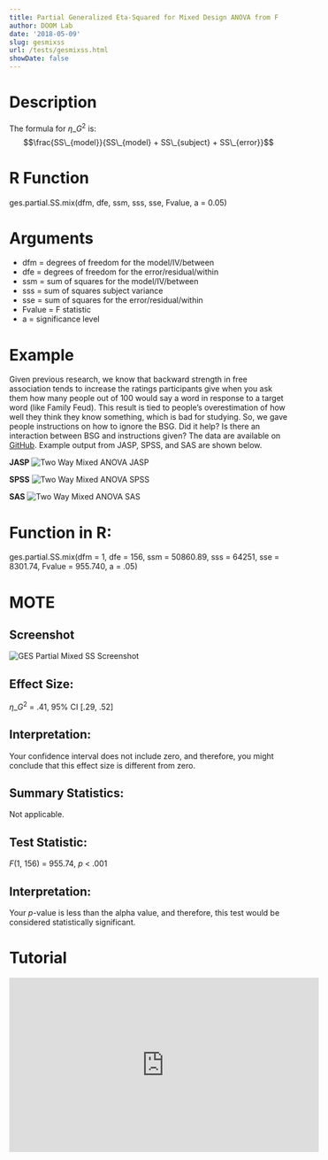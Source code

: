 ```yaml
---
title: Partial Generalized Eta-Squared for Mixed Design ANOVA from F
author: DOOM Lab
date: '2018-05-09'
slug: gesmixss
url: /tests/gesmixss.html
showDate: false
---
```


<script src="//yihui.name/js/math-code.js"></script>
<script type = "text/x-mathjax-config">
MathJax.Hub.Config({
tex2jax: {
inlineMath: [['$', '$']],
}
})
</script>
<script async
src="//cdn.bootcss.com/mathjax/2.7.1/MathJax.js?config=TeX-MML-AM_CHTML">
</script>

# Description   

The formula for $\eta\_G^2$ is: $$\frac{SS\_{model}}{SS\_{model} + SS\_{subject} + SS\_{error}}$$

# R Function

ges.partial.SS.mix(dfm, dfe, ssm, sss, sse, Fvalue, a = 0.05)

# Arguments 

+ dfm = degrees of freedom for the model/IV/between   
+ dfe = degrees of freedom for the error/residual/within 
+ ssm = sum of squares for the model/IV/between
+ sss = sum of squares subject variance
+ sse = sum of squares for the error/residual/within
+ Fvalue = F statistic   
+ a	= significance level

# Example  

Given previous research, we know that backward strength in free association tends to increase the ratings participants give when you ask them how many people out of 100 would say a word in response to a target word (like Family Feud). This result is tied to people’s overestimation of how well they think they know something, which is bad for studying. So, we gave people instructions on how to ignore the BSG.  Did it help? Is there an interaction between BSG and instructions given? The data are available on [GitHub](https://github.com/doomlab/shiny-server/tree/master/MOTE/examples). Example output from JASP, SPSS, and SAS are shown below.

**JASP**
![Two Way Mixed ANOVA JASP](https://raw.githubusercontent.com/doomlab/shiny-server/master/MOTE/examples/mix%202%20anova%20JASP.png)

**SPSS**
![Two Way Mixed ANOVA SPSS](https://raw.githubusercontent.com/doomlab/shiny-server/master/MOTE/examples/mix%202%20anova%20SPSS.png)

**SAS**
![Two Way Mixed ANOVA SAS](https://raw.githubusercontent.com/doomlab/shiny-server/master/MOTE/examples/mix%202%20anova%20SAS.PNG)

# Function in R: 

ges.partial.SS.mix(dfm = 1, dfe = 156, ssm = 50860.89, sss = 64251, sse = 8301.74, Fvalue = 955.740, a = .05)

# MOTE

## Screenshot

![GES Partial Mixed SS Screenshot](../images/gespartmixss.jpg)

## Effect Size:

$\eta\_G^2$ = .41, 95% CI [.29, .52]

## Interpretation: 

Your confidence interval does not include zero, and therefore, you might conclude that this effect size is different from zero.

## Summary Statistics: 

Not applicable. 

## Test Statistic: 

*F*(1, 156) = 955.74, *p* < .001

## Interpretation: 

Your *p*-value is less than the alpha value, and therefore, this test would be considered statistically significant.

# Tutorial

<iframe width="560" height="315" src="https://www.youtube.com/embed/Y1piNdNdMbc" frameborder="0" allow="autoplay; encrypted-media" allowfullscreen></iframe>

